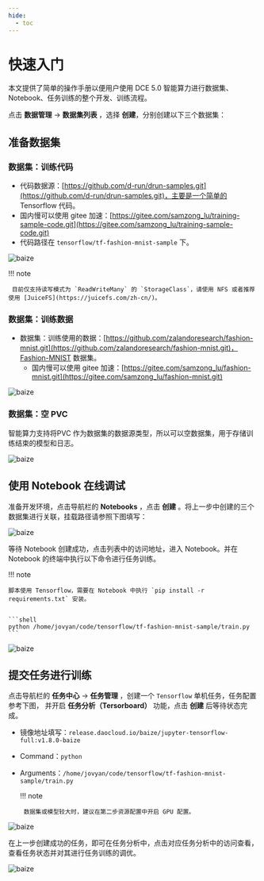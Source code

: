 ```yaml
---
hide:
  - toc
---
```


# 快速入门

本文提供了简单的操作手册以便用户使用 DCE 5.0 智能算力进行数据集、Notebook、任务训练的整个开发、训练流程。

点击 **数据管理** -> **数据集列表** ，选择 **创建**，分别创建以下三个数据集：

## 准备数据集

### 数据集：训练代码

- 代码数据源：[https://github.com/d-run/drun-samples.git](https://github.com/d-run/drun-samples.git)，主要是一个简单的 Tensorflow 代码。
- 国内慢可以使用 gitee 加速：[https://gitee.com/samzong_lu/training-sample-code.git](https://gitee.com/samzong_lu/training-sample-code.git)
- 代码路径在 `tensorflow/tf-fashion-mnist-sample` 下。
   
![baize](../images/baize-01.png)

!!! note

     目前仅支持读写模式为 `ReadWriteMany` 的 `StorageClass`，请使用 NFS 或者推荐使用 [JuiceFS](https://juicefs.com/zh-cn/)。

### 数据集：训练数据

- 数据集：训练使用的数据：[https://github.com/zalandoresearch/fashion-mnist.git](https://github.com/zalandoresearch/fashion-mnist.git)，Fashion-MNIST 数据集。
    - 国内慢可以使用 gitee 加速：[https://gitee.com/samzong_lu/fashion-mnist.git](https://gitee.com/samzong_lu/fashion-mnist.git)

![baize](../images/baize-02.png)

### 数据集：空 PVC

智能算力支持将PVC 作为数据集的数据源类型，所以可以空数据集，用于存储训练结束的模型和日志。

![baize](../images/baize-03.png)

## 使用 Notebook 在线调试

准备开发环境，点击导航栏的 **Notebooks** ，点击 **创建** 。将上一步中创建的三个数据集进行关联，挂载路径请参照下图填写：

![baize](../images/baize-04.png)


等待 Notebook 创建成功，点击列表中的访问地址，进入 Notebook。并在 Notebook 的终端中执行以下命令进行任务训练。

!!! note
   
    脚本使用 Tensorflow，需要在 Notebook 中执行 `pip install -r requirements.txt` 安装。 


    ```shell
    python /home/jovyan/code/tensorflow/tf-fashion-mnist-sample/train.py
    ```

 ![baize](../images/baize-05.png)


## 提交任务进行训练

点击导航栏的 **任务中心** -> **任务管理** ，创建一个 `Tensorflow` 单机任务，任务配置参考下图， 
并开启 **任务分析（Tersorboard）** 功能，点击 **创建** 后等待状态完成。

- 镜像地址填写：`release.daocloud.io/baize/jupyter-tensorflow-full:v1.8.0-baize`
- Command：`python`
- Arguments：`/home/jovyan/code/tensorflow/tf-fashion-mnist-sample/train.py`

   !!! note

       数据集或模型较大时，建议在第二步资源配置中开启 GPU 配置。

![baize](../images/baize-06.png)

在上一步创建成功的任务，即可在任务分析中，点击对应任务分析中的访问查看，查看任务状态并对其进行任务训练的调优。

 ![baize](../images/baize-07.png)
